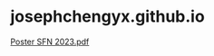 # josephchengyx.github.io

[Poster SFN 2023.pdf](https://github.com/josephchengyx/josephchengyx.github.io/files/13482448/Poster.SFN.2023.pdf)
